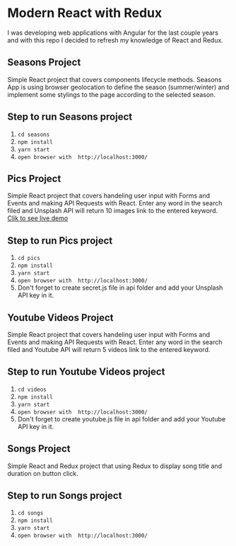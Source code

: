 # Modern React with Redux

I was developing web applications with Angular for the last couple years and with this repo I decided to refresh my knowledge of React and Redux.

## Seasons Project

Simple React project that covers components lifecycle methods. Seasons App is using browser geolocation to define the season (summer/winter) and implement some stylings to the page according to the selected season.

## Step to run Seasons project

1. `cd seasons`
2. `npm install`
3. `yarn start`
4. `open browser with  http://localhost:3000/`

## Pics Project

Simple React project that covers handeling user input with Forms and Events and making API Requests with React. Enter any word in the search filed and Unsplash API will return 10 images link to the entered keyword.
[Clik to see live demo](http://artprofi.react-unsplash-pics.surge.sh)

## Step to run Pics project

1. `cd pics`
2. `npm install`
3. `yarn start`
4. `open browser with  http://localhost:3000/`
5. Don't forget to create secret.js file in api folder and add your Unsplash API key in it.

## Youtube Videos Project

Simple React project that covers handeling user input with Forms and Events and making API Requests with React. Enter any word in the search filed and Youtube API will return 5 videos link to the entered keyword.

## Step to run Youtube Videos project

1. `cd videos`
2. `npm install`
3. `yarn start`
4. `open browser with  http://localhost:3000/`
5. Don't forget to create youtube.js file in api folder and add your Youtube API key in it.

## Songs Project

Simple React and Redux project that using Redux to  display song title and duration on button click.

## Step to run Songs project

1. `cd songs`
2. `npm install`
3. `yarn start`
4. `open browser with  http://localhost:3000/`